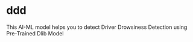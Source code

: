 # ddd
This AI-ML model helps you to detect Driver Drowsiness Detection using Pre-Trained Dlib Model
